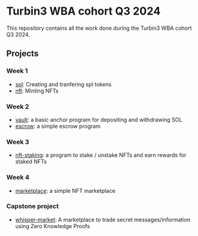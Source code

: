 # Turbin3 WBA cohort Q3 2024

This repository contains all the work done during the Turbin3 WBA cohort Q3 2024.

## Projects

### Week 1

- [spl](./week1/spl): Creating and tranfering spl tokens
- [nft](./week1/nft): Minting NFTs

### Week 2

- [vault](./week2/vault): a basic anchor program for depositing and withdrawing SOL
- [escrow](./week2/escrow): a simple escrow program

### Week 3

- [nft-staking](./week3/nft-staking): a program to stake / unstake NFTs and earn rewards for staked NFTs

### Week 4

- [marketplace](./week4/marketplace): a simple NFT marketplace

### Capstone project

- [whisper-market](./capstone/whisper-market): A marketplace to trade secret messages/information using Zero Knowledge Proofs
